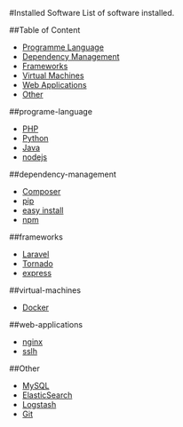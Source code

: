 #Installed Software
List of software installed.

##Table of Content
- [Programme Language](#programe-language)
- [Dependency Management](#dependency-management)
- [Frameworks](#frameworks)
- [Virtual Machines](#virtual-machines)
- [Web Applications](#web-applications)
- [Other](#other)

##programe-language
- [PHP](software/PHP.md)
- [Python](software/Python.md)
- [Java](software/Java.md)
- [nodejs](software/node.md)

##dependency-management
- [Composer](software/Composer.md)
- [pip](software/pip.md)
- [easy install](software/easy-install.md)
- [npm](software/npm.md)

##frameworks
- [Laravel](software/Laravel.md)
- [Tornado](software/Tornado.md)
- [express](software/express.md)

##virtual-machines
- [Docker](software/Docker.md)

##web-applications
- [nginx](software/nginx.md)
- [sslh](software/sslh.md)

##Other
- [MySQL](software/MySQL.md)
- [ElasticSearch](software/ElasticSearch.md)
- [Logstash](software/Logstash.md)
- [Git](software/Git.md)
